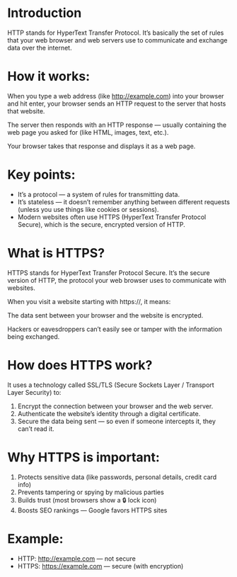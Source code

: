 # Introduction

HTTP stands for HyperText Transfer Protocol.
It’s basically the set of rules that your web browser and web servers use to communicate and exchange data over the internet.

# How it works:

When you type a web address (like http://example.com) into your browser and hit enter, your browser sends an HTTP request to the server that hosts that website.

The server then responds with an HTTP response — usually containing the web page you asked for (like HTML, images, text, etc.).

Your browser takes that response and displays it as a web page.

# Key points:

- It’s a protocol — a system of rules for transmitting data.
- It’s stateless — it doesn’t remember anything between different requests (unless you use things like cookies or sessions).
- Modern websites often use HTTPS (HyperText Transfer Protocol Secure), which is the secure, encrypted version of HTTP.

# What is HTTPS?

HTTPS stands for HyperText Transfer Protocol Secure.
It’s the secure version of HTTP, the protocol your web browser uses to communicate with websites.

When you visit a website starting with https://, it means:

The data sent between your browser and the website is encrypted.

Hackers or eavesdroppers can’t easily see or tamper with the information being exchanged.

# How does HTTPS work?

It uses a technology called SSL/TLS (Secure Sockets Layer / Transport Layer Security) to:

1. Encrypt the connection between your browser and the web server.
2. Authenticate the website’s identity through a digital certificate.
3. Secure the data being sent — so even if someone intercepts it, they can’t read it.

# Why HTTPS is important:

1. Protects sensitive data (like passwords, personal details, credit card info)
2. Prevents tampering or spying by malicious parties
3. Builds trust (most browsers show a 🔒 lock icon)
4. Boosts SEO rankings — Google favors HTTPS sites

# Example:

- HTTP: http://example.com — not secure
- HTTPS: https://example.com — secure (with encryption)
